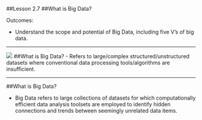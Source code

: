 ##Lesson 2.7
##What is Big Data?

<Underline>Outcomes:</Underline>
- Understand the scope and potential of Big Data, including five V’s of big data. 

---
<img src="https://matin-hub.github.io/project-pages/img//home-bg.jpg">
##What is Big Data?
- Refers to large/complex structured/unstructured datasets 
  where conventional data processing tools/algorithms are insufficient.


---
##What is Big Data?
- Big Data refers to large collections of datasets for which computationally 
efficient data analysis toolsets are employed to identify hidden connections and 
trends between seemingly unrelated data items.
